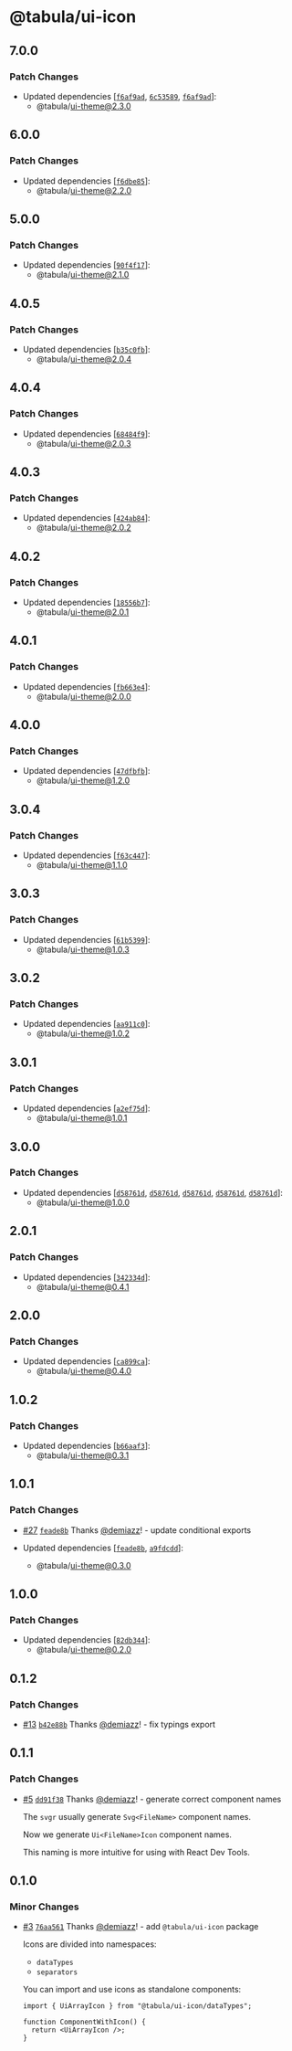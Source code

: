 # @tabula/ui-icon

## 7.0.0

### Patch Changes

- Updated dependencies [[`f6af9ad`](https://github.com/ReTable/ui-kit/commit/f6af9ad061907eea38349b4b7aa8ede6a1fa1fa0), [`6c53589`](https://github.com/ReTable/ui-kit/commit/6c53589b89ed730d3f8245d7a54e7641e5eb69eb), [`f6af9ad`](https://github.com/ReTable/ui-kit/commit/f6af9ad061907eea38349b4b7aa8ede6a1fa1fa0)]:
  - @tabula/ui-theme@2.3.0

## 6.0.0

### Patch Changes

- Updated dependencies [[`f6dbe85`](https://github.com/ReTable/ui-kit/commit/f6dbe85b014d8c0e00a3b0a0eb56a7a0ca8f56e6)]:
  - @tabula/ui-theme@2.2.0

## 5.0.0

### Patch Changes

- Updated dependencies [[`90f4f17`](https://github.com/ReTable/ui-kit/commit/90f4f17a04b08a3398ac8ae63b0e89efac2d2d50)]:
  - @tabula/ui-theme@2.1.0

## 4.0.5

### Patch Changes

- Updated dependencies [[`b35c0fb`](https://github.com/ReTable/ui-kit/commit/b35c0fb03fde828f8366c45a7f84d710a327dd40)]:
  - @tabula/ui-theme@2.0.4

## 4.0.4

### Patch Changes

- Updated dependencies [[`68484f9`](https://github.com/ReTable/ui-kit/commit/68484f98a65b1ed5f860a785222bdda301f24d2b)]:
  - @tabula/ui-theme@2.0.3

## 4.0.3

### Patch Changes

- Updated dependencies [[`424ab84`](https://github.com/ReTable/ui-kit/commit/424ab84dd1b0f8461ce13c2ed33fccd02b648cbd)]:
  - @tabula/ui-theme@2.0.2

## 4.0.2

### Patch Changes

- Updated dependencies [[`18556b7`](https://github.com/ReTable/ui-kit/commit/18556b75a6283aeab1b5643b6b6743b6576840ae)]:
  - @tabula/ui-theme@2.0.1

## 4.0.1

### Patch Changes

- Updated dependencies [[`fb663e4`](https://github.com/ReTable/ui-kit/commit/fb663e4546fdb1a23df04bc02174c1b611ae33f9)]:
  - @tabula/ui-theme@2.0.0

## 4.0.0

### Patch Changes

- Updated dependencies [[`47dfbfb`](https://github.com/ReTable/ui-kit/commit/47dfbfb7925c056a012d3ef6da93172a3b936bc3)]:
  - @tabula/ui-theme@1.2.0

## 3.0.4

### Patch Changes

- Updated dependencies [[`f63c447`](https://github.com/ReTable/ui-kit/commit/f63c447e7e39a408bdb2a9db6340211fe317f715)]:
  - @tabula/ui-theme@1.1.0

## 3.0.3

### Patch Changes

- Updated dependencies [[`61b5399`](https://github.com/ReTable/ui-kit/commit/61b5399bc55fa146cf4fdda1e7273cfb26a1d187)]:
  - @tabula/ui-theme@1.0.3

## 3.0.2

### Patch Changes

- Updated dependencies [[`aa911c0`](https://github.com/ReTable/ui-kit/commit/aa911c095dbfd7666b19e68997e229a10df5329e)]:
  - @tabula/ui-theme@1.0.2

## 3.0.1

### Patch Changes

- Updated dependencies [[`a2ef75d`](https://github.com/ReTable/ui-kit/commit/a2ef75d8d712bff6ea520792eb96f0c1889030a5)]:
  - @tabula/ui-theme@1.0.1

## 3.0.0

### Patch Changes

- Updated dependencies [[`d58761d`](https://github.com/ReTable/ui-kit/commit/d58761d645ba87164ba6f5be936d808b0527f3b9), [`d58761d`](https://github.com/ReTable/ui-kit/commit/d58761d645ba87164ba6f5be936d808b0527f3b9), [`d58761d`](https://github.com/ReTable/ui-kit/commit/d58761d645ba87164ba6f5be936d808b0527f3b9), [`d58761d`](https://github.com/ReTable/ui-kit/commit/d58761d645ba87164ba6f5be936d808b0527f3b9), [`d58761d`](https://github.com/ReTable/ui-kit/commit/d58761d645ba87164ba6f5be936d808b0527f3b9)]:
  - @tabula/ui-theme@1.0.0

## 2.0.1

### Patch Changes

- Updated dependencies [[`342334d`](https://github.com/ReTable/ui-kit/commit/342334dbb1c0b10d890f4daa3bff0899498470b4)]:
  - @tabula/ui-theme@0.4.1

## 2.0.0

### Patch Changes

- Updated dependencies [[`ca899ca`](https://github.com/ReTable/ui-kit/commit/ca899ca597b7a1080409b29f3eea47167317c021)]:
  - @tabula/ui-theme@0.4.0

## 1.0.2

### Patch Changes

- Updated dependencies [[`b66aaf3`](https://github.com/ReTable/ui-kit/commit/b66aaf3a180fe9d1ca27a8d00f166761fb9745b6)]:
  - @tabula/ui-theme@0.3.1

## 1.0.1

### Patch Changes

- [#27](https://github.com/ReTable/ui-kit/pull/27) [`feade8b`](https://github.com/ReTable/ui-kit/commit/feade8b2f8e51fc2cf5f7805526808f310d66e07) Thanks [@demiazz](https://github.com/demiazz)! - update conditional exports

- Updated dependencies [[`feade8b`](https://github.com/ReTable/ui-kit/commit/feade8b2f8e51fc2cf5f7805526808f310d66e07), [`a9fdcdd`](https://github.com/ReTable/ui-kit/commit/a9fdcdd3916cd737a63eb427d8278a5b7c303769)]:
  - @tabula/ui-theme@0.3.0

## 1.0.0

### Patch Changes

- Updated dependencies [[`82db344`](https://github.com/ReTable/ui-kit/commit/82db34478868cc495baee9c9ab3ae4afef9e8a3a)]:
  - @tabula/ui-theme@0.2.0

## 0.1.2

### Patch Changes

- [#13](https://github.com/ReTable/ui-kit/pull/13) [`b42e88b`](https://github.com/ReTable/ui-kit/commit/b42e88beb7f64033c7d7d963c9b1373ce6e1325d) Thanks [@demiazz](https://github.com/demiazz)! - fix typings export

## 0.1.1

### Patch Changes

- [#5](https://github.com/ReTable/ui-kit/pull/5) [`dd91f38`](https://github.com/ReTable/ui-kit/commit/dd91f380c32ac00e7028c6fa30a9d1e00380238d) Thanks [@demiazz](https://github.com/demiazz)! - generate correct component names

  The `svgr` usually generate `Svg<FileName>` component names.

  Now we generate `Ui<FileName>Icon` component names.

  This naming is more intuitive for using with React Dev Tools.

## 0.1.0

### Minor Changes

- [#3](https://github.com/ReTable/ui-kit/pull/3) [`76aa561`](https://github.com/ReTable/ui-kit/commit/76aa56191aa4ee7c0eae465eca55d2d4ea5a433f) Thanks [@demiazz](https://github.com/demiazz)! - add `@tabula/ui-icon` package

  Icons are divided into namespaces:

  - `dataTypes`
  - `separators`

  You can import and use icons as standalone components:

  ```tsx
  import { UiArrayIcon } from "@tabula/ui-icon/dataTypes";

  function ComponentWithIcon() {
    return <UiArrayIcon />;
  }
  ```
